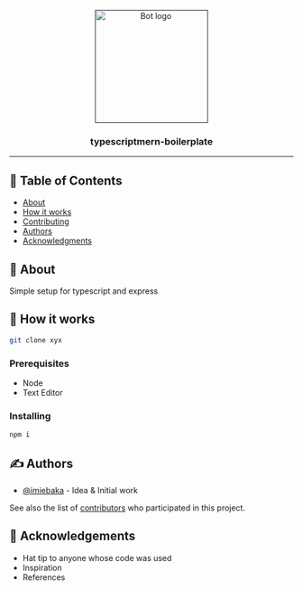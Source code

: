<p align="center">
  <a href="" rel="noopener">
 <img width=200px height=200px src="https://external-content.duckduckgo.com/iu/?u=https%3A%2F%2Fwww.positronx.io%2Fwp-content%2Fuploads%2F2018%2F11%2Fpositronx-banner-1152-1.jpg&f=1&nofb=1&ipt=23752351b10cfbaf5b9eea6ffab1ba3961ccb1bd343a54df64c014c64c405684&ipo=images" alt="Bot logo"></a>
</p>

<h3 align="center">typescriptmern-boilerplate</h3>

---

## 📝 Table of Contents

- [About](#about)
- [How it works](#working)
- [Contributing](../CONTRIBUTING.md)
- [Authors](#authors)
- [Acknowledgments](#acknowledgement)

## 🧐 About <a name = "about"></a>

Simple setup for typescript and express

## 💭 How it works <a name = "working"></a>
```bash
git clone xyx
```

### Prerequisites

- Node
- Text Editor

### Installing

```bash
npm i
```



## ✍️ Authors <a name = "authors"></a>

- [@imiebaka](https://github.com/imiebaka) - Idea & Initial work

See also the list of [contributors](https://github.com/imiebaka/The-Documentation-Compendium/contributors) who participated in this project.

## 🎉 Acknowledgements <a name = "acknowledgement"></a>

- Hat tip to anyone whose code was used
- Inspiration
- References
